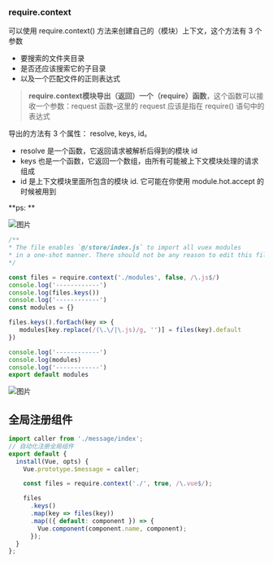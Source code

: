 ### require.context

可以使用 require.context() 方法来创建自己的（模块）上下文，这个方法有 3 个参数

+ 要搜索的文件夹目录
+ 是否还应该搜索它的子目录
+ 以及一个匹配文件的正则表达式

> **require.context模块导出（返回）一个（require）函数**，这个函数可以接收一个参数：request 函数–这里的 request 应该是指在 require() 语句中的表达式

导出的方法有 3 个属性： resolve, keys, id。

+ resolve 是一个函数，它返回请求被解析后得到的模块 id
+ keys 也是一个函数，它返回一个数组，由所有可能被上下文模块处理的请求组成
+ id 是上下文模块里面所包含的模块 id. 它可能在你使用 module.hot.accept 的时候被用到

**ps: **

![图片](https://user-gold-cdn.xitu.io/2018/3/26/16261acab3f0650c?imageslim)

```js
/**
* The file enables `@/store/index.js` to import all vuex modules
* in a one-shot manner. There should not be any reason to edit this file.
*/

const files = require.context('./modules', false, /\.js$/)
console.log('------------')
console.log(files.keys())
console.log('------------')
const modules = {}

files.keys().forEach(key => { 
   modules[key.replace(/(\.\/|\.js)/g, '')] = files(key).default
})

console.log('------------')
console.log(modules)
console.log('------------')
export default modules


```

![图片](https://user-gold-cdn.xitu.io/2018/3/26/16261aacaba6b745?imageslim)

## 全局注册组件

```js
import caller from './message/index';
// 自动化注册全局组件
export default {
  install(Vue, opts) {
    Vue.prototype.$message = caller;

    const files = require.context('./', true, /\.vue$/);

    files
      .keys()
      .map(key => files(key))
      .map(({ default: component }) => {
        Vue.component(component.name, component);
      });
  }
};

```

